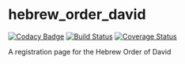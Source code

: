 # hebrew_order_david
[![Codacy Badge](https://www.codacy.com/project/badge/3f0e36948a104f0c99031c86f05d8485)](https://www.codacy.com/public/danielhosterman/hebrew_order_david)
[![Build Status](https://travis-ci.org/dhosterman/hebrew_order_david.svg?branch=master)](https://travis-ci.org/dhosterman/hebrew_order_david)
[![Coverage Status](https://coveralls.io/repos/dhosterman/hebrew_order_david/badge.svg)](https://coveralls.io/r/dhosterman/hebrew_order_david)

A registration page for the Hebrew Order of David
